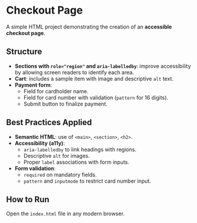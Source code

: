 # Checkout Page

A simple HTML project demonstrating the creation of an **accessible checkout page**.

## Structure

- **Sections with `role="region"` and `aria-labelledby`**: improve accessibility by allowing screen readers to identify each area.
- **Cart**: includes a sample item with image and descriptive `alt` text.
- **Payment form**:
  - Field for cardholder name.
  - Field for card number with validation (`pattern` for 16 digits).
  - Submit button to finalize payment.

## Best Practices Applied

- **Semantic HTML**: use of `<main>`, `<section>`, `<h2>`.
- **Accessibility (a11y)**:
  - `aria-labelledby` to link headings with regions.
  - Descriptive `alt` for images.
  - Proper `label` associations with form inputs.
- **Form validation**:
  - `required` on mandatory fields.
  - `pattern` and `inputmode` to restrict card number input.

## How to Run

Open the `index.html` file in any modern browser.
